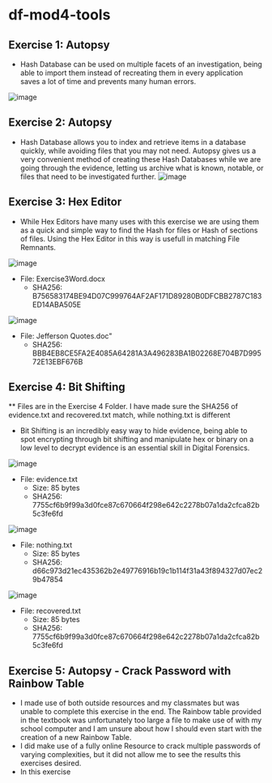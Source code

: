 # df-mod4-tools

## Exercise 1: Autopsy
* Hash Database can be used on multiple facets of an investigation, being able to import them instead of recreating them in every application saves a lot of time and prevents many human errors.

![image](https://user-images.githubusercontent.com/93896867/230701925-d7c7751e-d80d-479a-be9a-a9c2fa410b81.png)

## Exercise 2: Autopsy
* Hash Database allows you to index and retrieve items in a database quickly, while avoiding files that you may not need. Autopsy gives us a very convenient method of creating these Hash Databases while we are going through the evidence, letting us archive what is known, notable, or files that need to be investigated further. 
![image](https://user-images.githubusercontent.com/93896867/230702043-852e1f78-8965-4b4f-92d4-157a744d4f29.png)

## Exercise 3: Hex Editor
* While Hex Editors have many uses with this exercise we are using them as a quick and simple way to find the Hash for files or Hash of sections of files. Using the Hex Editor in this way is usefull in matching File Remnants.

![image](https://user-images.githubusercontent.com/93896867/230702312-cde0dc1f-2f13-4521-9552-0b6581c8dce7.png)
* File: Exercise3Word.docx
  - SHA256: B756583174BE94D07C999764AF2AF171D89280B0DFCBB2787C183ED14ABA505E

![image](https://user-images.githubusercontent.com/93896867/230702435-e9d3a674-2f0b-4a52-8224-d69225d648fb.png)
* File: Jefferson Quotes.doc" 
  - SHA256: BBB4EB8CE5FA2E4085A64281A3A496283BA1B02268E704B7D99572E13EBF676B

## Exercise 4: Bit Shifting
  ** Files are in the Exercise 4 Folder. I have made sure the SHA256 of evidence.txt and recovered.txt match, while nothing.txt is different
* Bit Shifting is an incredibly easy way to hide evidence, being able to spot encrypting through bit shifting and manipulate hex or binary on a low level to decrypt evidence is an essential skill in Digital Forensics.

![image](https://user-images.githubusercontent.com/93896867/230703745-2e824f42-28b3-47d6-857f-6d5715ef1224.png)
* File: evidence.txt
  - Size: 85 bytes
  - SHA256: 7755cf6b9f99a3d0fce87c670664f298e642c2278b07a1da2cfca82b5c3fe6fd

![image](https://user-images.githubusercontent.com/93896867/230703751-e1bea17a-721e-4b40-a491-fb4616882df5.png)
* File: nothing.txt
  - Size: 85 bytes
  - SHA256: d66c973d21ec435362b2e49776916b19c1b114f31a43f894327d07ec29b47854

![image](https://user-images.githubusercontent.com/93896867/230703756-ffd11dea-9d6f-44e4-8f54-f34ad2bdf155.png)
* File: recovered.txt
  - Size: 85 bytes
  - SHA256: 7755cf6b9f99a3d0fce87c670664f298e642c2278b07a1da2cfca82b5c3fe6fd

## Exercise 5: Autopsy - Crack Password with Rainbow Table
* I made use of both outside resources and my classmates but was unable to complete this exercise in the end. The Rainbow table provided in the textbook was unfortunately too large a file to make use of with my school computer and I am unsure about how I should even start with the creation of a new Rainbow Table.
* I did make use of a fully online Resource to crack multiple passwords of varying complexities, but it did not allow me to see the results this exercises desired.
* In this exercise

